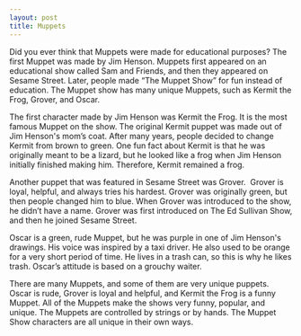 ```yaml
---
layout: post
title: Muppets
---
```


Did you ever think that Muppets were made for educational purposes? The first Muppet was made by Jim Henson. Muppets first appeared on an educational show called Sam and Friends, and then they appeared on Sesame Street. Later, people made “The Muppet Show” for fun instead of education. The Muppet show has many unique Muppets, such as Kermit the Frog, Grover, and Oscar.

The first character made by Jim Henson was Kermit the Frog. It is the most famous Muppet on the show. The original Kermit puppet was made out of Jim Henson's mom’s coat. After many years, people decided to change Kermit from brown to green. One fun fact about Kermit is that he was originally meant to be a lizard, but he looked like a frog when Jim Henson initially finished making him. Therefore, Kermit remained a frog.

Another puppet that was featured in Sesame Street was Grover.  Grover is loyal, helpful, and always tries his hardest. Grover was originally green, but then people changed him to blue. When Grover was introduced to the show, he didn’t have a name. Grover was first introduced on The Ed Sullivan Show, and then he joined Sesame Street.  

Oscar is a green, rude Muppet, but he was purple in one of Jim Henson's drawings. His voice was inspired by a taxi driver. He also used to be orange for a very short period of time. He lives in a trash can, so this is why he likes trash. Oscar’s attitude is based on a grouchy waiter.

There are many Muppets, and some of them are very unique puppets. Oscar is rude, Grover is loyal and helpful, and Kermit the Frog is a funny Muppet. All of the Muppets make the shows very funny, popular, and unique. The Muppets are controlled by strings or by hands. The Muppet Show characters are all unique in their own ways.